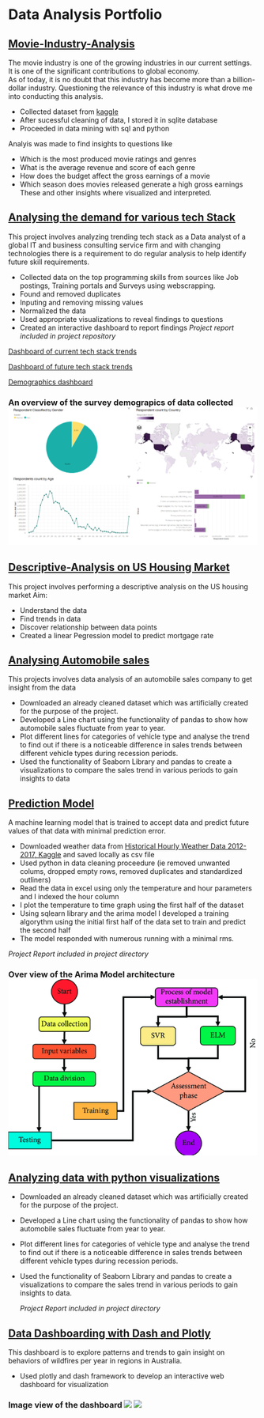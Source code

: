 # Data Analysis Portfolio

## [Movie-Industry-Analysis](https://github.com/Nas-git-hub/Movie-Industry-Analysis.git)
The movie industry is one of the growing industries in our current settings. 
It is one of the significant contributions to global economy.  
As of today, it is no doubt that this industry has become more than a billion-dollar industry. 
Questioning the relevance of this industry is what drove me into conducting this analysis.
* Collected dataset from [kaggle](https://www.kaggle.com/datasets/danielgrijalvas/movies)
* After sucessful cleaning of data, I stored it in sqlite database
* Proceeded in data mining with sql and python

Analyis was made to find insights to questions like
* Which is the most produced movie ratings and genres
* What is the average revenue and score of each genre
* How does the budget affect the gross earnings of a movie
* Which season does movies released generate a high gross earnings
These and other insights where visualized and interpreted. 

## [Analysing the demand for various tech Stack](https://github.com/Nas-git-hub/Tech-Stack-Data-Analysis.git) 
This project involves analyzing trending tech stack as a Data analyst of a global IT and business consulting service firm 
and with changing technologies there is a requirement to do regular analysis to help identify future skill requirements.

* Collected data on the top programming skills from sources like Job postings, Training portals and Surveys using webscrapping.
* Found and removed duplicates
* Inputing and removing missing values
* Normalized the data  
* Used appropriate visualizations to reveal findings to questions
* Created an interactive dashboard to report findings 
_Project report included in project repository_

[Dashboard of current tech stack trends]( https://dataplatform.cloud.ibm.com/dashboards/bd8d4a0c-0aaa-426c-9d21-2ff6ac90e236/view/5826d6161ebc19926df2f2e4079f28547f34275ee7bbd105d4837b490e662597f03b4696c8284309da195062a5e5135acf)

[Dashboard of future tech stack trends](https://dataplatform.cloud.ibm.com/dashboards/809d3c2e-b324-4133-bf40-d74982bb5120/view/523ed90624800bd454ddeae4079f28547f34275ee7bbd105d4837b490e662597f03b4696c8284309da195062a5e5135acf)

[Demographics dashboard](https://dataplatform.cloud.ibm.com/dashboards/65195174-c62b-4a3c-b177-c1666e4d451b/view/6266f73838836dc957ebf6e4079f28547f34275ee7bbd105d4837b490e662597f03b4696c8284309da195062a5e5135acf)

### An overview of the survey demograpics of data collected ![](image2.png)



## [Descriptive-Analysis on US Housing Market](https://github.com/Nas-git-hub/US-Housing-Market.git)
This project involves performing a descriptive analysis on the US housing market
Aim:
* Understand the data
* Find trends in data
* Discover relationship between data points
* Created a linear Pegression model to predict mortgage rate


## [Analysing Automobile sales]()
This projects involves data analysis of an automobile sales company to get insight from the data
* Downloaded an already cleaned dataset which was artificially created for the purpose of the project.
* Developed a Line chart using the functionality of pandas to show how automobile sales fluctuate from year to year.
* Plot different lines for categories of vehicle type and analyse the trend to find out if there is a noticeable difference in sales trends between different vehicle types during recession periods.
* Used the functionality of Seaborn Library and pandas to create a visualizations to compare the sales trend in various periods to gain insights to data


## [Prediction Model](https://github.com/Nas-git-hub/Prediction-model.git)
A machine learning model that is trained to accept data and predict future values of that data with minimal prediction error. 


*	Downloaded weather data from [Historical Hourly Weather Data 2012-2017, Kaggle](https://www.kaggle.com/datasets/selfishgene/historical-hourly-weather-data) and saved locally as csv file
*	Used python in data cleaning proceedure (ie removed unwanted colums, dropped empty rows, removed duplicates and standardized outliners)
*	Read the data in excel using only the temperature and hour parameters and I indexed the hour column
*	I plot the temperature to time graph using the first half of the dataset
*	Using sqlearn library and the arima model I developed a training algorythm using the initial first half of the data set to train and predict the second half 
*	The model responded with numerous running with a minimal rms.

  _Project Report included in project directory_

### Over view of the Arima Model architecture ![](image1.png)




## [Analyzing data with python visualizations](https://github.com/Nas-git-hub/Analyzing-Automobile-sales.git)  
* Downloaded an already cleaned dataset which was artificially created for the purpose of 
  the project.
* Developed a Line chart using the functionality of pandas to show how automobile sales 
  fluctuate from year to year.
* Plot different lines for categories of vehicle type and analyse the trend to find out if there
  is a noticeable difference in sales trends between different vehicle types during recession periods.
* Used the functionality of Seaborn Library and pandas to create a visualizations to compare the sales 
  trend in various periods to gain insights to data.

  _Project Report included in project directory_




## [Data Dashboarding with Dash and Plotly](https://github.com/Nas-git-hub/Dashboard-with-Dash-and-Plotly.git) 
This dashboard is to explore patterns and trends to gain insight on behaviors of wildfires per year in regions in Australia. 
 * Used plotly and dash framework to develop an interactive web dashboard for visualization
   
### Image view of the dashboard ![](https://user-images.githubusercontent.com/140710778/271335801-7438c573-d274-4893-86fd-75289b80cb5e.png) ![](https://user-images.githubusercontent.com/140710778/271336042-0f8402dd-faf2-41ed-932f-2afd59d5cde7.png)





